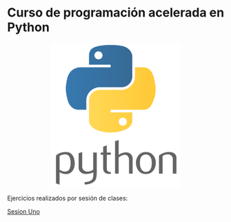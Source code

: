 # Curso de programación acelerada en Python
<p align="center">
<img src="logopython.png" width="300">
</p>
Ejercicios realizados por sesión de clases:

[Sesion Uno](/sesion1/README.md)

